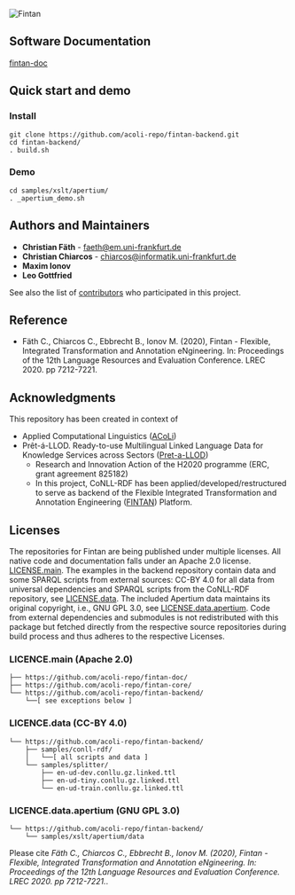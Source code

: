 ![Fintan](https://github.com/acoli-repo/fintan-doc/blob/main/img/Fintan.PNG)
## Software Documentation
[fintan-doc](https://github.com/acoli-repo/fintan-doc)
## Quick start and demo
### Install
```shell
git clone https://github.com/acoli-repo/fintan-backend.git
cd fintan-backend/
. build.sh 
```
### Demo
```shell
cd samples/xslt/apertium/
. _apertium_demo.sh 

```

## Authors and Maintainers
* **Christian Fäth** - faeth@em.uni-frankfurt.de
* **Christian Chiarcos** - chiarcos@informatik.uni-frankfurt.de
* **Maxim Ionov** 
* **Leo Gottfried** 

See also the list of [contributors](https://github.com/acoli-repo/fintan-core/graphs/contributors) who participated in this project.

## Reference
* Fäth C., Chiarcos C., Ebbrecht B., Ionov M. (2020), Fintan - Flexible, Integrated Transformation and Annotation eNgineering. In: Proceedings of the 12th Language Resources and Evaluation Conference. LREC 2020. pp 7212-7221.

## Acknowledgments
This repository has been created in context of
* Applied Computational Linguistics ([ACoLi](http://acoli.cs.uni-frankfurt.de))
* Prêt-á-LLOD. Ready-to-use Multilingual Linked Language Data for Knowledge Services across Sectors ([Pret-a-LLOD](https://cordis.europa.eu/project/id/825182/results))
  * Research and Innovation Action of the H2020 programme (ERC, grant agreement 825182)
  * In this project, CoNLL-RDF has been applied/developed/restructured to serve as backend of the Flexible Integrated Transformation and Annotation Engineering ([FINTAN](https://github.com/Pret-a-LLOD/Fintan)) Platform.

## Licenses
The repositories for Fintan are being published under multiple licenses. All native code and documentation falls under an Apache 2.0 license. [LICENSE.main](LICENSE.main.txt). The examples in the backend repository contain data and some SPARQL scripts from external sources: CC-BY 4.0 for all data from universal dependencies and SPARQL scripts from the CoNLL-RDF repository, see [LICENSE.data](LICENSE.data.txt). The included Apertium data maintains its original copyright, i.e., GNU GPL 3.0, see [LICENSE.data.apertium](LICENSE.data.apertium.txt). Code from external dependencies and submodules is not redistributed with this package but fetched directly from the respective source repositories during build process and thus adheres to the respective Licenses. 

### LICENCE.main (Apache 2.0)
```
├── https://github.com/acoli-repo/fintan-doc/ 
├── https://github.com/acoli-repo/fintan-core/  
└── https://github.com/acoli-repo/fintan-backend/
	└──[ see exceptions below ]
```
### LICENCE.data (CC-BY 4.0)
```
└── https://github.com/acoli-repo/fintan-backend/  
	├── samples/conll-rdf/  
	│	└──[ all scripts and data ]
	└── samples/splitter/  
		├── en-ud-dev.conllu.gz.linked.ttl
		├── en-ud-tiny.conllu.gz.linked.ttl
		└── en-ud-train.conllu.gz.linked.ttl
```
### LICENCE.data.apertium (GNU GPL 3.0)
```
└── https://github.com/acoli-repo/fintan-backend/  
	└── samples/xslt/apertium/data
```


Please cite *Fäth C., Chiarcos C., Ebbrecht B., Ionov M. (2020), Fintan - Flexible, Integrated Transformation and Annotation eNgineering. In: Proceedings of the 12th Language Resources and Evaluation Conference. LREC 2020. pp 7212-7221.*.
